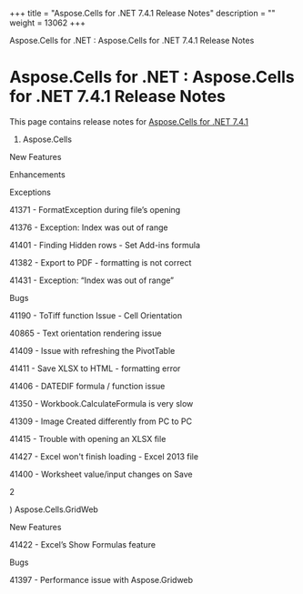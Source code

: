 +++
title = "Aspose.Cells for .NET 7.4.1 Release Notes" 
description = "" 
weight = 13062 
+++

Aspose.Cells for .NET : Aspose.Cells for .NET 7.4.1 Release Notes  

# Aspose.Cells for .NET : Aspose.Cells for .NET 7.4.1 Release Notes


This page contains release notes for [Aspose.Cells for .NET 7.4.1](http://www.aspose.com/downloads/cells/net/new-releases/aspose.cells-for-.net-7.4.1/)

1) Aspose.Cells

New Features

Enhancements

Exceptions

41371 - FormatException during file’s opening

41376 - Exception: Index was out of range

41401 - Finding Hidden rows - Set Add-ins formula

41382 - Export to PDF - formatting is not correct

41431 - Exception: “Index was out of range”

Bugs

41190 - ToTiff function Issue - Cell Orientation

40865 - Text orientation rendering issue

41409 - Issue with refreshing the PivotTable

41411 - Save XLSX to HTML - formatting error

41406 - DATEDIF formula / function issue

41350 - Workbook.CalculateFormula is very slow

41309 - Image Created differently from PC to PC

41415 - Trouble with opening an XLSX file

41427 - Excel won't finish loading - Excel 2013 file

41400 - Worksheet value/input changes on Save

2

) Aspose.Cells.GridWeb

New Features

41422 - Excel’s Show Formulas feature

Bugs

41397 - Performance issue with Aspose.Gridweb

